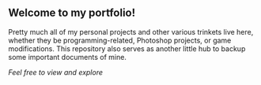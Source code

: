 ## Welcome to my portfolio!

Pretty much all of my personal projects and other various trinkets live here, whether they be programming-related, Photoshop projects, or game modifications. This repository also serves as another little hub to backup some important documents of mine.

_Feel free to view and explore_
